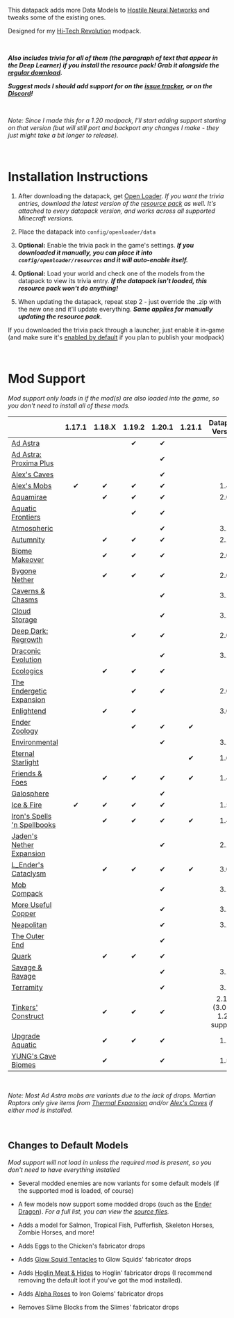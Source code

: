 This datapack adds more Data Models to [Hostile Neural Networks](https://www.curseforge.com/minecraft/mc-mods/hostile-neural-networks) and tweaks some of the existing ones.

Designed for my [Hi-Tech Revolution](https://curseforge.com/minecraft/modpacks/hi-tech-revolution) modpack.

<br />

_**Also includes trivia for all of them (the paragraph of text that appear in the Deep Learner) if you install the resource pack! Grab it alongside the [regular download](https://modrinth.com/datapack/extra-data-models/versions).**_

_**Suggest mods I should add support for on the [issue tracker](https://github.com/vizthex123/ExtraDataModels/issues), or on the [Discord](https://discord.com/invite/NtwzA6X)!**_

<br />

_Note: Since I made this for a 1.20 modpack, I'll start adding support starting on that version (but will still port and backport any changes I make - they just might take a bit longer to release)._

<br />

# Installation Instructions

1) After downloading the datapack, get [Open Loader](https://modrinth.com/mod/open-loader). *If you want the trivia entries, download the latest version of the [resource pack](https://modrinth.com/datapack/extra-data-models/versions) as well. It's attached to every datapack version, and works across all supported Minecraft versions.*

2) Place the datapack into `config/openloader/data`

3) **Optional:** Enable the trivia pack in the game's settings. _**If you downloaded it manually, you can place it into `config/openloader/resources` and it will auto-enable itself.**_

4) **Optional:** Load your world and check one of the models from the datapack to view its trivia entry. _**If the datapack isn't loaded, this resource pack won't do anything!**_

5) When updating the datapack, repeat step 2 - just override the .zip with the new one and it'll update everything. _**Same applies for manually updating the resource pack.**_

If you downloaded the trivia pack through a launcher, just enable it in-game (and make sure it's [enabled by default](https://modrinth.com/mod/default-options) if you plan to publish your modpack)

<br />

# Mod Support
_Mod support only loads in if the mod(s) are also loaded into the game, so you don't need to install all of these mods._

|																																																	    |  1.17.1   |  1.18.X  |  1.19.2   |  1.20.1    |  1.21.1    |		Datapack Version			|
|---------------------------------------------------------------------------------------------------------------------------------------------|:-----------:|:----------:|:-----------:|:-----------:|:-----------:|:--------------------------------------:|
| [Ad Astra](https://modrinth.com/mod/ad-astra)   																							|				  |			   |✔			|✔			  |			   |												|
| [Ad Astra: Proxima Plus](https://www.curseforge.com/minecraft/mc-mods/ad-astra-proxima-plus)	|				  |			   |      		    |✔			  |			   |												|
| [Alex's Caves](https://modrinth.com/mod/alexs-caves)																					|				  |			   |      		    |✔			  |			   |												|
| [Alex's Mobs](https://modrinth.com/mod/alexs-mobs)																					|✔		 	  |✔		   |✔			|✔			  |			   |1.4											|
| [Aquamirae](https://modrinth.com/mod/aquamirae)																						|				  |✔		   |✔			|✔			  |			   |2.0											|
| [Aquatic Frontiers](https://modrinth.com/mod/aquatic-frontiers)																|				  |			   |✔			|✔			  |			   |												|
| [Atmospheric](https://modrinth.com/mod/atmospheric)																				|				  |			   |      		    |✔		      |			   |3.1							  				|
| [Autumnity](https://modrinth.com/mod/autumnity)																						|				  |✔		   |✔		    |✔			  |			   |2.1											|
| [Biome Makeover](https://modrinth.com/mod/biome-makeover)					 											|				  |✔		   |✔		    |✔			  |			   |2.0											|
| [Bygone Nether](https://modrinth.com/mod/bygone-nether)																		|				  |✔		   |✔		    |✔			  |			   |2.0											|
| [Caverns & Chasms](https://modrinth.com/mod/caverns-and-chasms)														|				  |			   |      		    |✔		      |			   |3.1							  				|
| [Cloud Storage](https://modrinth.com/mod/alexs-cloud-storage)																|				  |			   |      		    |✔		      |			   |3.1							  				|
| [Deep Dark: Regrowth](https://www.curseforge.com/minecraft/mc-mods/deep-dark-regrowth)		|				  |			   |✔		    |✔			  |			   |2.0											|
| [Draconic Evolution](https://modrinth.com/mod/draconic-evolution)														|				  |			   |      		    |✔		      |			   |3.1							  				|
| [Ecologics](https://modrinth.com/mod/ecologics)																							|				  |✔		   |✔			|✔			  |			   |												|
| [The Endergetic Expansion](https://modrinth.com/mod/endergetic)															|				  |			   |✔			|✔			  |			   |2.0											|
| [Enlightend](https://modrinth.com/mod/enlightend)																						|				  |✔		   |✔			|				  |			   |3.0											|
| [Ender Zoology](https://modrinth.com/mod/ender-zoology)																			|				  |			   |✔			|✔			  |✔		   |												|
| [Environmental](https://modrinth.com/mod/environmental)																		|				  |			   |      		    |✔		      |			   |3.1							  				|
| [Eternal Starlight](https://modrinth.com/mod/eternal-starlight)																	|				  |			   |			    |				  |✔		   |1.6											|
| [Friends & Foes](https://modrinth.com/mod/friends-and-foes-forge)															|				  |✔		   |✔			|✔			  |✔		   |1.4											|
| [Galosphere](https://modrinth.com/mod/galosphere)																					|				  |			   |      		    |✔			  |			   |												|
| [Ice & Fire](https://modrinth.com/mod/ice-and-fire-dragons)     				   													|✔  		  |✔		   |✔			|✔			  |			   |1.5											|
| [Iron's Spells 'n Spellbooks](https://modrinth.com/mod/irons-spells-n-spellbooks)									|				  |✔		   |✔			|✔			  |✔		   |1.4											|
| [Jaden's Nether Expansion](https://modrinth.com/mod/jadens-nether-expansion)								|				  |      		   |      		    |✔			  |			   |2.1											|
| [L_Ender's Cataclysm](https://modrinth.com/mod/l_enders-cataclysm)													|				  |✔		   |✔			|✔			  |✔		   |3.0											|
| [Mob Compack](https://www.curseforge.com/minecraft/mc-mods/mob-compack)								|				  |			   |      		    |✔		      |			   |3.1							  				|
| [More Useful Copper](https://modrinth.com/mod/more-useful-copper)													|				  |			   |      		    |✔		      |			   |3.1							  				|
| [Neapolitan](https://modrinth.com/mod/neapolitan)																						|				  |			   |      		    |✔		      |			   |3.1							  				|
| [The Outer End](https://modrinth.com/mod/the-outer-end)																			|				  |			   |      		    |✔			  |			   |												|
| [Quark](https://modrinth.com/mod/quark)                   																						|				  |✔		   |✔			|✔			  |			   |												|
| [Savage & Ravage](https://modrinth.com/mod/savage-and-ravage)															|				  |			   |      		    |✔		      |			   |3.1							  				|
| [Terramity](https://modrinth.com/mod/terramity)																							|				  |			   |      		    |✔		      |			   |3.1							  				|
| [Tinkers' Construct](https://modrinth.com/mod/tinkers-construct)																|				  |✔		   |✔   	    |✔		      |			   |2.1.1 (3.0 for 1.20 support)	|
| [Upgrade Aquatic](https://modrinth.com/mod/upgrade-aquatic)																|				  |✔		   |✔			|✔			  |			   |1.1											|
| [YUNG's Cave Biomes](https://modrinth.com/mod/yungs-cave-biomes)          											|				  |✔		   |      		    |✔			  |			   |1.5											|

<br />

*Note: Most Ad Astra mobs are variants due to the lack of drops. Martian Raptors only give items from [Thermal Expansion](https://modrinth.com/mod/thermal-expansion) and/or [Alex's Caves](https://modrinth.com/mod/alexs-caves) if either mod is installed.*

<br />

## Changes to Default Models

_Mod support will not load in unless the required mod is present, so you don't need to have everything installed_

- Several modded enemies are now variants for some default models (if the supported mod is loaded, of course)

- A few models now support some modded drops (such as the [Ender Dragon](https://github.com/vizthex123/ExtraDataModels/blob/main/data-pack/1.20/data/hostilenetworks/data_models/ender_dragon.json)). *For a full list, you can view the [source files](https://github.com/vizthex123/ExtraDataModels/tree/main/data-pack).*

- Adds a model for Salmon, Tropical Fish, Pufferfish, Skeleton Horses, Zombie Horses, and more!

- Adds Eggs to the Chicken's fabricator drops

- Adds [Glow Squid Tentacles](https://modrinth.com/mod/deeper_caves) to Glow Squids' fabricator drops

- Adds [Hoglin Meat & Hides](https://www.curseforge.com/minecraft/mc-mods/netherific) to Hoglin' fabricator drops (I recommend removing the default loot if you've got the mod installed).

- Adds [Alpha Roses](https://modrinth.com/mod/regions-unexplored) to Iron Golems' fabricator drops

- Removes Slime Blocks from the Slimes' fabricator drops